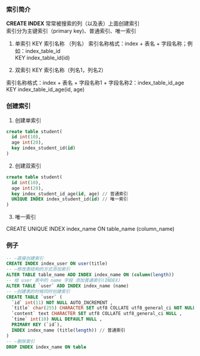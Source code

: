 ### 索引简介
**CREATE INDEX**
常常被搜索的列（以及表）上面创建索引  
索引分为主键索引（primary key)、普通索引、唯一索引
1. 单索引
KEY 索引名称 （列名）
索引名称格式：index + 表名 + 字段名称；例如：index_table_id  
KEY index_table_id(id)

2. 双索引
KEY 索引名称（列名1，列名2）

索引名称格式：index + 表名 + 字段名称1 + 字段名称2：index_table_id_age  
KEY index_table_id_age(id, age)

### 创建索引
1. 创建单索引

```sql
create table student(
  id int(10),
  age int(20),
  key index_student_id(id)
)
```

2. 创建双索引

```sql
create table student(
  id int(10),
  age int(20),
  key index_student_id_age(id, age) // 普通索引
  UNIQUE INDEX index_student_id(id) // 唯一索引
)
```

3. 唯一索引

CREATE UNIQUE INDEX index_name ON table_name (column_name)

### 例子
```sql
-- –直接创建索引
CREATE INDEX index_user ON user(title)
-- –修改表结构的方式添加索引
ALTER TABLE table_name ADD INDEX index_name ON (column(length))
-- 给 user 表中的 name 字段 添加普通索引(INDEX)
ALTER TABLE `user` ADD INDEX index_name (name)
-- –创建表的时候同时创建索引
CREATE TABLE `user` (
  `id` int(11) NOT NULL AUTO_INCREMENT ,
  `title` char(255) CHARACTER SET utf8 COLLATE utf8_general_ci NOT NULL ,
  `content` text CHARACTER SET utf8 COLLATE utf8_general_ci NULL ,
  `time` int(10) NULL DEFAULT NULL ,
  PRIMARY KEY (`id`),
  INDEX index_name (title(length)) // 普通索引
)
-- –删除索引
DROP INDEX index_name ON table
```
